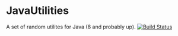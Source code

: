 # JavaUtilities
A set of random utilites for Java (8 and probably up).
[![Build Status](https://travis-ci.org/VitrifiedCode/JavaUtilities.svg?branch=master)](https://travis-ci.org/VitrifiedCode/JavaUtilities)  